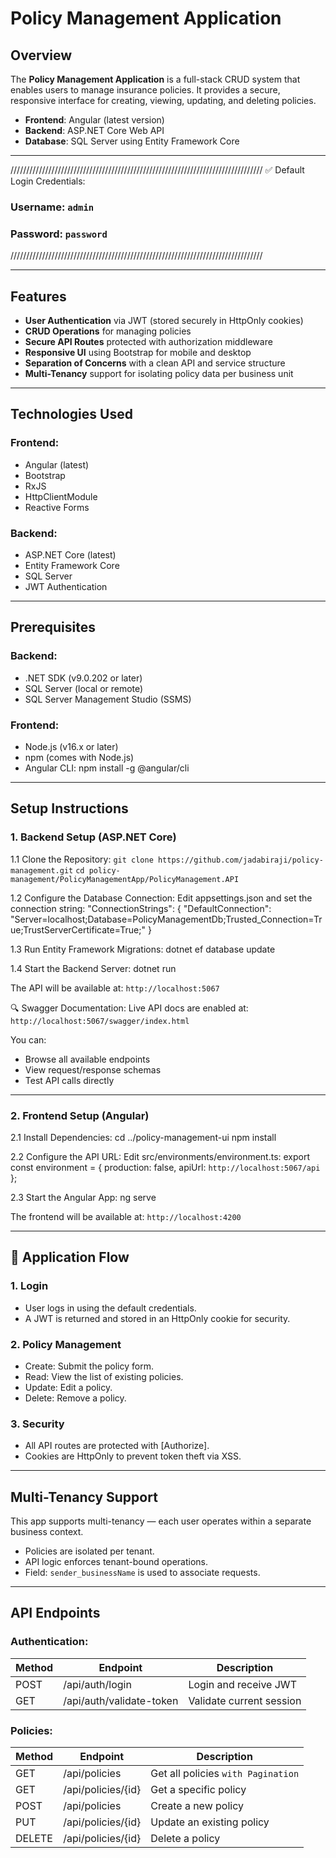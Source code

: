 # Policy Management Application

## Overview
The **Policy Management Application** is a full-stack CRUD system that enables users to manage insurance policies. It provides a secure, responsive interface for creating, viewing, updating, and deleting policies.

- **Frontend**: Angular (latest version)
- **Backend**: ASP.NET Core Web API
- **Database**: SQL Server using Entity Framework Core

---

////////////////////////////////////////////////////////////////////////////////
✅ Default Login Credentials:

### Username: `admin`
### Password: `password`
////////////////////////////////////////////////////////////////////////////////

---

## Features

- **User Authentication** via JWT (stored securely in HttpOnly cookies)
- **CRUD Operations** for managing policies
- **Secure API Routes** protected with authorization middleware
- **Responsive UI** using Bootstrap for mobile and desktop
- **Separation of Concerns** with a clean API and service structure
- **Multi-Tenancy** support for isolating policy data per business unit

---

## Technologies Used

### Frontend:
- Angular (latest)
- Bootstrap
- RxJS
- HttpClientModule
- Reactive Forms

### Backend:
- ASP.NET Core (latest)
- Entity Framework Core
- SQL Server
- JWT Authentication

---

## Prerequisites

### Backend:
- .NET SDK (v9.0.202 or later)
- SQL Server (local or remote)
- SQL Server Management Studio (SSMS)

### Frontend:
- Node.js (v16.x or later)
- npm (comes with Node.js)
- Angular CLI:
  npm install -g @angular/cli

---

## Setup Instructions

### 1. Backend Setup (ASP.NET Core)

1.1 Clone the Repository:
`git clone https://github.com/jadabiraji/policy-management.git`
`cd policy-management/PolicyManagementApp/PolicyManagement.API`

1.2 Configure the Database Connection:
Edit appsettings.json and set the connection string:
"ConnectionStrings": {
  "DefaultConnection": "Server=localhost;Database=PolicyManagementDb;Trusted_Connection=True;TrustServerCertificate=True;"
}

1.3 Run Entity Framework Migrations:
dotnet ef database update

1.4 Start the Backend Server:
dotnet run

The API will be available at:
`http://localhost:5067`

🔍 Swagger Documentation:
Live API docs are enabled at:
`http://localhost:5067/swagger/index.html`

You can:
- Browse all available endpoints
- View request/response schemas
- Test API calls directly

---

### 2. Frontend Setup (Angular)

2.1 Install Dependencies:
cd ../policy-management-ui
npm install

2.2 Configure the API URL:
Edit src/environments/environment.ts:
export const environment = {
  production: false,
  apiUrl: `http://localhost:5067/api`
};

2.3 Start the Angular App:
ng serve

The frontend will be available at:
`http://localhost:4200`

---

## 🔄 Application Flow

### 1. Login
- User logs in using the default credentials.
- A JWT is returned and stored in an HttpOnly cookie for security.

### 2. Policy Management
- Create: Submit the policy form.
- Read: View the list of existing policies.
- Update: Edit a policy.
- Delete: Remove a policy.

### 3. Security
- All API routes are protected with [Authorize].
- Cookies are HttpOnly to prevent token theft via XSS.

---

## Multi-Tenancy Support

This app supports multi-tenancy — each user operates within a separate business context.

- Policies are isolated per tenant.
- API logic enforces tenant-bound operations.
- Field: `sender_businessName` is used to associate requests.

---

## API Endpoints

### Authentication:
| Method | Endpoint                      | Description               |
|--------|-------------------------------|---------------------------|
| POST   | /api/auth/login               | Login and receive JWT     |
| GET    | /api/auth/validate-token      | Validate current session  |

### Policies:
| Method | Endpoint                      | Description                  |
|--------|-------------------------------|------------------------------|
| GET    | /api/policies                | Get all policies `with Pagination` |
| GET    | /api/policies/{id}           | Get a specific policy        |
| POST   | /api/policies                | Create a new policy          |
| PUT    | /api/policies/{id}           | Update an existing policy    |
| DELETE | /api/policies/{id}           | Delete a policy              |
